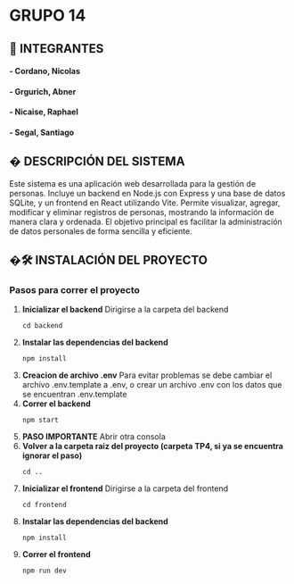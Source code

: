 # GRUPO 14

## 👥  INTEGRANTES
#### - Cordano, Nicolas
#### - Grgurich, Abner
#### - Nicaise, Raphael
#### - Segal, Santiago

## � DESCRIPCIÓN DEL SISTEMA
Este sistema es una aplicación web desarrollada para la gestión de personas. Incluye un backend en Node.js con Express y una base de datos SQLite, y un frontend en React utilizando Vite. Permite visualizar, agregar, modificar y eliminar registros de personas, mostrando la información de manera clara y ordenada. El objetivo principal es facilitar la administración de datos personales de forma sencilla y eficiente.

## �🛠️ INSTALACIÓN DEL PROYECTO

### Pasos para correr el proyecto

1. **Inicializar el backend**
    Dirigirse a la carpeta del backend
    ```
    cd backend
2. **Instalar las dependencias del backend**
    ```
    npm install
3. **Creacion de archivo .env**
    Para evitar problemas se debe cambiar el archivo .env.template a .env, o crear un archivo .env con los datos que se encuentran .env.template
4. **Correr el backend**
    ```
    npm start
5. **PASO IMPORTANTE**
    Abrir otra consola
6. **Volver a la carpeta raiz del proyecto (carpeta TP4, si ya se encuentra ignorar el paso)**
    ```
    cd ..
7. **Inicializar el frontend**
    Dirigirse a la carpeta del frontend
    ```
    cd frontend
8. **Instalar las dependencias del backend**
    ```
    npm install
9. **Correr el frontend**
    ```
    npm run dev
